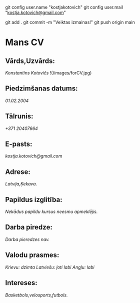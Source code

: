 git config user.name "kostjakotovich"
git config user.mail "kostja.kotovich@gmail.com"

git add .
git commit -m "Veiktas izmainas!"
git push origin main

# Mans CV

## Vārds,Uzvārds:
_Konstantīns Kotovičs_ !(/images/forCV.jpg)
## Piedzimšanas datums:
_01.02.2004_
## Tālrunis:
_+371 20407664_
## E-pasts:
_kostja.kotovich@gmail.com_
## Adrese:
_Latvija,Ķekava._

## Papildus izglitība:
*Nekādus papildu kursus neesmu apmeklējis.*

## Darba piredze:
*Darba pieredzes nav.*

## Valodu prasmes:
*Krievu: dzimta*
*Latviešu: ļoti labi*
*Angļu: labi*

## Intereses:
*Basketbols,velosports,futbols.*